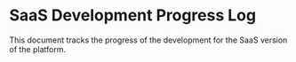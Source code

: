 # SaaS Development Progress Log

This document tracks the progress of the development for the SaaS version of the platform.
